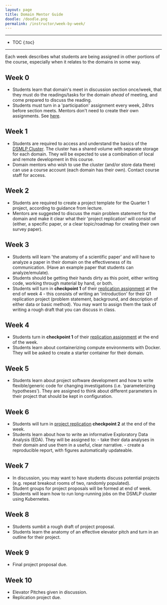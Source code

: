 ```yaml
---
layout: page
title: Domain Mentor Guide
doodle: /doodle.png
permalink: /instructor/week-by-week/
---
```


---
* TOC
{:toc}

---

Each week describes what students are being assigned in other portions
of the course, especially when it relates to the domains in some way.

## Week 0

* Students learn that domain's meet in discussion section once/week,
  that they must do the readings/tasks for the domain *ahead* of
  meeting, and come prepared to discuss the reading.
* Students must turn in a 'participation' assignment every week, 24hrs
  before section meets. Mentors don't need to create their own
  assignments. See [here](/assignments/quarter-1-participation).

## Week 1

* Students are required to access and understand the basics of the
  [DSMLP Cluster](https://dsc-capstone.github.io/resources/computing/). 
  The cluster has a shared volume with separate storage for each
  domain. They will be expected to use a combination of local and
  remote development in this course.
* Domain mentors who wish to use the cluster (and/or store data there)
  can use a course account (each domain has their own). Contact course
  staff for access.

## Week 2

* Students are required to create a project template for the Quarter 1
  project, according to guidance from lecture.
* Mentors are suggested to discuss the main problem statement for the
  domain and make it clear what their 'project replication' will
  consist of (either, a specific paper, or a clear topic/roadmap for
  creating their own survey paper).

## Week 3

* Students will learn 'the anatomy of a scientific paper' and will
  have to analyze a paper in their domain on the effectiveness of its
  communication. (Have an example paper that students can
  analyze/emulate).
* Students should be getting their hands dirty as this point, either
  writing code, working through material by hand, or both.
* Students will turn in **checkpoint 1** of their [replication
  assignment]() at the end of week 4 - this consists of writing an
  'introduction' for their Q1 replication project (problem statement,
  background, and description of either data or basic method). You may
  want to assign them the task of writing a rough draft that you can
  discuss in class.
  
## Week 4

* Students turn in **checkpoint 1** of their [replication
  assignment](https://dsc-capstone.github.io/assignments/quarter-1-replication/) at the end of the week.
* Students learn about containerizing compute environments with
  Docker. They will be asked to create a starter container for their
  domain.
  
## Week 5

* Students learn about project software development and how to write
  flexible/generic code for changing investigations
  (i.e. 'parameterizing hypotheses'). They are assigned to think about
  different parameters in their project that should be kept in
  configuration.
  
## Week 6

* Students will turn in [project
  replication](https://dsc-capstone.github.io/assignments/quarter-1-replication/)
  **checkpoint 2** at the end of the week.
* Students learn about how to write an informative Exploratory Data
  Analysis (EDA). They will be assigned to:
      - take their data analyses in their domain and use them in a
        useful, clear narrative.
      - create a reproducible report, with figures automatically
        updateable.

## Week 7

* In discussion, you may want to have students discuss potential
  projects (e.g. repeat breakout rooms of two, randomly populated).
* Student groups for project proposals will be formed at end of week.
* Students will learn how to run long-running jobs on the DSMLP
  cluster using Kubernetes.

## Week 8

* Students sumbit a rough draft of project proposal.
* Students learn the anatomy of an effective elevator pitch and turn
  in an outline for their project.


## Week 9

* Final project proposal due.

## Week 10

* Elevator Pitches given in discussion.
* Replication project due.



